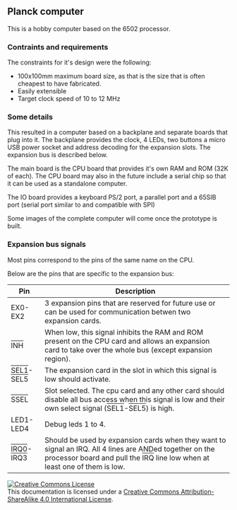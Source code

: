 ## Planck computer

This is a hobby computer based on the 6502 processor.

### Contraints and requirements

The constraints for it's design were the following:
 - 100x100mm maximum board size, as that is the size that is often cheapest to have fabricated.
 - Easily extensible
 - Target clock speed of 10 to 12 MHz

### Some details

This resulted in a computer based on a backplane and separate boards that plug into it.
The backplane provides the clock, 4 LEDs, two buttons a micro USB power socket and address decoding for the expansion slots. The expansion bus is described below.

The main board is the CPU board that provides it's own RAM and ROM (32K of each). The CPU board may also in the future include a serial chip so that it can be used as a standalone computer.

The IO board provides a keyboard PS/2 port, a parallel port and a 65SIB port (serial port similar to and compatible with SPI)

Some images of the complete computer will come once the prototype is built.



### Expansion bus signals

Most pins correspond to the pins of the same name on the CPU.

Below are the pins that are specific to the expansion bus:

| Pin | Description |
|-----   |-------------|
| EX0-EX2 | 3 expansion pins that are reserved for future use or can be used for communication betwen two expansion cards.|
| <span style="text-decoration:overline">INH</span>|When low, this signal inhibits the RAM and ROM present on the CPU card and allows an expansion card to take over the whole bus (except expansion region).|
|<span style="text-decoration:overline">SEL1</span>-<span style="text-decoration:overline">SEL5</span>|The expansion card in the slot in which this signal is low should activate.|
|<span style="text-decoration:overline">SSEL</span>| Slot selected. The cpu card and any other card should disable all bus access when this signal is low and their own select signal (<span style="text-decoration:overline">SEL1</span>-<span style="text-decoration:overline">SEL5</span>) is high.|
|LED1-LED4| Debug leds 1 to 4.|
| <span style="text-decoration:overline">IRQ0</span>-<span style="text-decoration:overline">IRQ3</span>|Should be used by expansion cards when they want to signal an IRQ. All 4 lines are ANDed together on the processor board and pull the <span style="text-decoration:overline">IRQ</span> line low when at least one of them is low.|



<a rel="license" href="http://creativecommons.org/licenses/by-sa/4.0/"><img alt="Creative Commons License" style="border-width:0" src="https://i.creativecommons.org/l/by-sa/4.0/88x31.png" /></a><br />This documentation is licensed under a <a rel="license" href="http://creativecommons.org/licenses/by-sa/4.0/">Creative Commons Attribution-ShareAlike 4.0 International License</a>.